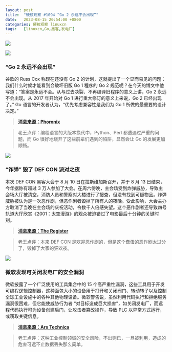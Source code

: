 ```yaml
---
layout: post
title:	"硬核观察 #1094 “Go 2 永远不会出现”"
date:	2023-08-15 20:54:00 +0800 
categories:	硬核观察 linuxcn 
tags:	[linuxcn,Go,黑客,发电厂]
---
```



![](/Asserts/Images//attachment/album/202308/15/205351u5lqcqxo3a3scxfi.jpg)


![](/Asserts/Images//attachment/album/202308/15/205402pmdgmcgj4401k41n.jpg)


### “Go 2 永远不会出现”


谷歌的 Russ Cox 称现在还没有 Go 2 的计划，这就提出了一个显而易见的问题：我们什么时候才能看到会破坏旧版 Go 1 程序的 Go 2 规范呢？在今天的博文中他写道：“答案是永远不会。从与过去决裂、不再编译旧程序的意义上讲，Go 2 永远不会出现。从 2017 年开始对 Go 1 进行重大修订的意义上来说，Go 2 已经出现了。” Go 语言的开发者认为，“优先考虑兼容性是我们为 Go 1 所做的最重要的设计决定。”



> 
> **[消息来源：Phoronix](https://www.phoronix.com/news/Go-Language-Roadmap-No-2)**
> 
> 
> 



> 
> 老王点评：编程语言的大版本换代中，Python、Perl 都遭遇过严重的问题，而 Go 很好地绕开了这些前辈们遇到的陷阱，显然会让 Go 的发展更加顺畅。
> 
> 
> 


![](/Asserts/Images//attachment/album/202308/15/205416ttrvk7t5jt76r7w2.jpg)


### “诈弹” 毁了 DEF CON 派对之夜


本次 DEF CON 黑客大会于 8 月 10 日在拉斯维加斯召开，并于 8 月 13 日结束，今年据称有超过 3 万人参加了大会。在周六傍晚，主会场受到炸弹威胁，导致主会场大厅被清空，消防人员和警察对大楼进行了搜查，但没有找到可疑物品。炸弹威胁被认为是一次恶作剧，但恶作剧者毁掉了所有人的夜晚。受此影响，大会主办方取消了当晚在主会场的庆祝活动，令数千人倍感失望。这个恶作剧者还导致四号轨道大厅欣赏《2001：太空漫游》的观众被迫错过了电影最后十分钟的关键时刻。



> 
> **[消息来源：The Register](https://www.theregister.com/2023/08/14/def_con_roundup)**
> 
> 
> 



> 
> 老王点评：本来 DEF CON 是欢迎恶作剧的，但是这个蠢蛋的恶作剧太过分了，毁掉了大家的狂欢夜。
> 
> 
> 


![](/Asserts/Images//attachment/album/202308/15/205433mhih4lemh5555qe4.jpg)


### 微软发现可关闭发电厂的安全漏洞


微软披露了一个广泛使用的工具集合中的 15 个高严重性漏洞，这些工具用于开发可编程逻辑控制器，这种面包大小的设备用于打开和关闭阀门、转动转子以及控制全球工业设施中的各种其他物理设备。微软警告说，虽然利用代码执行和拒绝服务漏洞很困难，但它能使威胁行为者 “对目标造成巨大损害”，如关闭发电厂，而远程代码执行可为设备创建后门，让攻击者篡改操作，导致 PLC 以异常方式运行，或窃取关键信息。



> 
> **[消息来源：Ars Technica](https://arstechnica.com/security/2023/08/microsoft-finds-vulnerabilities-it-says-could-be-used-to-shut-down-power-plants/)**
> 
> 
> 



> 
> 老王点评：这种工业控制领域的安全风险，不出则已，一旦被利用，造成的危害可远不止数据丢失那么简单。
> 
> 
>
